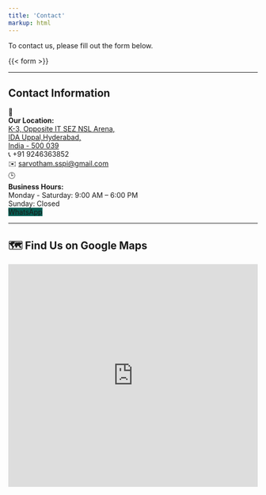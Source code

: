 ```yaml
---
title: 'Contact'
markup: html
---
```


<p>To contact us, please fill out the form below.</p>

{{< form >}}

<hr class="my-6" />

<h2 class="text-xl font-semibold mb-4">Contact Information</h2>

<div class="space-y-4">

  <!-- Location with Google Maps link -->
  <div class="flex items-start gap-3">
    <span class="text-xl">📍</span>
    <div>
      <strong>Our Location:</strong><br />
      <a 
        href="https://maps.app.goo.gl/WjsENMrZhKo353Dq5" 
        target="_blank" 
        class="text-blue-600 hover:underline"
      >
        K-3, Opposite IT SEZ NSL Arena,<br />
        IDA Uppal,Hyderabad, <br />
        India - 500 039
      </a>
    </div>
  </div>

  <!-- Phone as plain text -->
  <div class="flex items-center gap-3">
    <span class="text-xl">📞</span>
    <span>+91 9246363852</span>
  </div>

  <!-- Email (still clickable) -->
  <div class="flex items-center gap-3">
    <span class="text-xl">✉️</span>
    <a href="mailto:sarvotham.sspi@gmail.com" class="hover:underline">sarvotham.sspi@gmail.com</a>
  </div>

  <!-- Business Hours -->
  <div class="flex items-start gap-3">
    <span class="text-xl">🕒</span>
    <div>
      <strong>Business Hours:</strong><br />
      Monday - Saturday: 9:00 AM – 6:00 PM<br />
      Sunday: Closed
    </div>
  </div>

 <!-- WhatsApp Button -->
<div>
  <a 
    href="https://wa.me/919246363852" 
    target="_blank"
    class="inline-flex items-center px-4 py-2 text-white text-sm font-semibold rounded-md shadow transition no-underline"
    style="background-color: #075E54; text-decoration: none;"
  >
    <i class="fab fa-whatsapp text-lg mr-2" style="text-decoration: none;"></i> WhatsApp
  </a>
</div>




</div>

<hr class="my-6" />

<h2 class="text-xl font-semibold mb-4">🗺️ Find Us on Google Maps</h2>

<!-- Google Maps Embed -->
<div class="my-4">
  <iframe 
    src="https://www.google.com/maps/embed?pb=!1m18!1m12!1m3!1d1174.8843548935554!2d78.54681730270389!3d17.401217635612976!2m3!1f0!2f0!3f0!3m2!1i1024!2i768!4f13.1!3m3!1m2!1s0x3bcb90f74bffffff%3A0xa9fe57681e86f4c8!2sHindustan%20Cement%20Pipe%20Co.!5e1!3m2!1sen!2skr!4v1744681845332!5m2!1sen!2skr" 
    width="100%" height="450" style="border:0;" allowfullscreen="" loading="lazy" 
    referrerpolicy="no-referrer-when-downgrade">
  </iframe>
</div>

